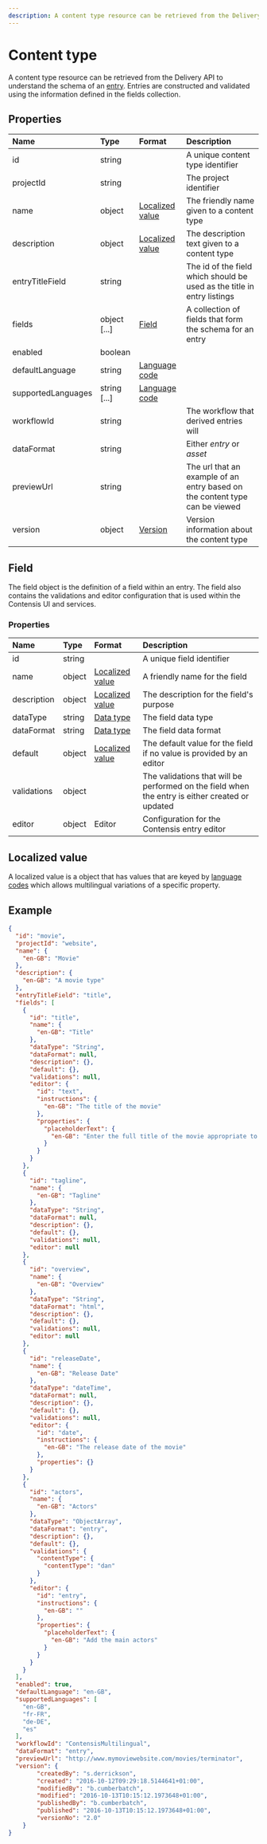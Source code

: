 ```yaml
---
description: A content type resource can be retrieved from the Delivery API to understand the schema of an entry.
---
```

# Content type

A content type resource can be retrieved from the Delivery API to understand the schema of an [entry](entry.md). Entries are constructed and validated using the information defined in the fields collection.

## Properties

| Name | Type | Format | Description |
| :------- | :--- | :----- | :---------- |
| id | string | | A unique content type identifier |
| projectId | string |  | The project identifier |
| name | object | [Localized value](/localization.md)  | The friendly name given to a content type |
| description | object | [Localized value](/localization.md) | The description text given to a content type |
| entryTitleField | string |  | The id of the field which should be used as the title in entry listings |
| fields | object [...] | [Field](#field)  | A collection of fields that form the schema for an entry |
| enabled | boolean |  |  |
| defaultLanguage | string | [Language code](/localization.md) |  |
| supportedLanguages | string [...] | [Language code](/localization.md) |  |
| workflowId | string |  | The workflow that derived entries will  |
| dataFormat | string |  | Either *entry* or *asset* |
| previewUrl | string |  | The url that an example of an entry based on the content type can be viewed |
| version | object | [Version](/model/version.md) | Version information about the content type |

## Field

The field object is the definition of a field within an entry. The field also contains the validations and editor configuration that is used within the Contensis UI and services.

### Properties

| Name | Type | Format | Description |
| :------- | :--- | :----- | :---------- |
| id | string |  | A unique field identifier |
| name | object | [Localized value](/localization.md) | A friendly name for the field |
| description | object | [Localized value](/localization.md) | The description for the field's purpose |
| dataType | string | [Data type](/key-concepts/data-types.md) | The field data type |
| dataFormat | string | [Data type](/key-concepts/data-formats.md) | The field data format |
| default | object | [Localized value](/localization.md) | The default value for the field if no value is provided by an editor |
| validations | object |  | The validations that will be performed on the field when the entry is either created or updated |
| editor | object | Editor | Configuration for the Contensis entry editor |

## Localized value
A localized value is a object that has values that are keyed by [language codes](/localization.md) which allows multilingual variations of a specific property.

## Example

```json
{
  "id": "movie",
  "projectId": "website",
  "name": {
    "en-GB": "Movie"
  },
  "description": {
    "en-GB": "A movie type"
  },
  "entryTitleField": "title",
  "fields": [
    {
      "id": "title",
      "name": {
        "en-GB": "Title"
      },
      "dataType": "String",
      "dataFormat": null,
      "description": {},
      "default": {},
      "validations": null,
      "editor": {
        "id": "text",
        "instructions": {
          "en-GB": "The title of the movie"
        },
        "properties": {
          "placeholderText": {
            "en-GB": "Enter the full title of the movie appropriate to the region"
          }
        }
      }
    },
    {
      "id": "tagline",
      "name": {
        "en-GB": "Tagline"
      },
      "dataType": "String",
      "dataFormat": null,
      "description": {},
      "default": {},
      "validations": null,
      "editor": null
    },
    {
      "id": "overview",
      "name": {
        "en-GB": "Overview"
      },
      "dataType": "String",
      "dataFormat": "html",
      "description": {},
      "default": {},
      "validations": null,
      "editor": null
    },
    {
      "id": "releaseDate",
      "name": {
        "en-GB": "Release Date"
      },
      "dataType": "dateTime",
      "dataFormat": null,
      "description": {},
      "default": {},
      "validations": null,
      "editor": {
        "id": "date",
        "instructions": {
          "en-GB": "The release date of the movie"
        },
        "properties": {}
      }
    },
    {
      "id": "actors",
      "name": {
        "en-GB": "Actors"
      },
      "dataType": "ObjectArray",
      "dataFormat": "entry",
      "description": {},
      "default": {},
      "validations": {
        "contentType": {
          "contentType": "dan"
        }
      },
      "editor": {
        "id": "entry",
        "instructions": {
          "en-GB": ""
        },
        "properties": {
          "placeholderText": {
            "en-GB": "Add the main actors"
          }
        }
      }
    }
  ],
  "enabled": true,
  "defaultLanguage": "en-GB",
  "supportedLanguages": [
    "en-GB",
    "fr-FR",
    "de-DE",
    "es"
  ],
  "workflowId": "ContensisMultilingual",
  "dataFormat": "entry",
  "previewUrl": "http://www.mymoviewebsite.com/movies/terminator",
  "version": {
        "createdBy": "s.derrickson",
        "created": "2016-10-12T09:29:18.5144641+01:00",
        "modifiedBy": "b.cumberbatch",
        "modified": "2016-10-13T10:15:12.1973648+01:00",
        "publishedBy": "b.cumberbatch",
        "published": "2016-10-13T10:15:12.1973648+01:00",
        "versionNo": "2.0"
    }
}
```

